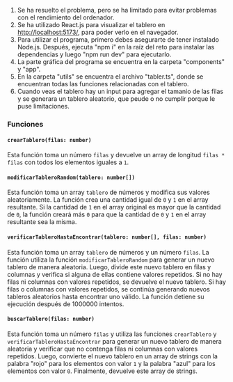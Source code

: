 1.  Se ha resuelto el problema, pero se ha limitado para evitar problemas con el rendimiento del ordenador.
2.  Se ha utilizado React.js para visualizar el tablero en [http://localhost:5173/](http://localhost:5173/), para poder verlo en el navegador.
3.  Para utilizar el programa, primero debes asegurarte de tener instalado Node.js. Después, ejecuta "npm i" en la raíz del reto para instalar las dependencias y luego "npm run dev" para ejecutarlo.
4.  La parte gráfica del programa se encuentra en la carpeta "components" y "app".
5.  En la carpeta "utils" se encuentra el archivo "tabler.ts", donde se encuentran todas las funciones relacionadas con el tablero.
6. Cuando veas el tablero hay un input para agregar el tamanio de las filas y se generara un tablero aleatorio, que peude o no cumplir porque le puse limitaciones.

### Funciones

#### `crearTablero(filas: number)`

Esta función toma un número `filas` y devuelve un array de longitud `filas * filas` con todos los elementos iguales a `1`.

#### `modificarTableroRandom(tablero: number[])`

Esta función toma un array `tablero` de números y modifica sus valores aleatoriamente. La función crea una cantidad igual de `0` y `1` en el array resultante. Si la cantidad de `1` en el array original es mayor que la cantidad de `0`, la función creará más `0` para que la cantidad de `0` y `1` en el array resultante sea la misma.

#### `verificarTableroHastaEncontrar(tablero: number[], filas: number)`

Esta función toma un array `tablero` de números y un número `filas`. La función utiliza la función `modificarTableroRandom` para generar un nuevo tablero de manera aleatoria. Luego, divide este nuevo tablero en filas y columnas y verifica si alguna de ellas contiene valores repetidos. Si no hay filas ni columnas con valores repetidos, se devuelve el nuevo tablero. Si hay filas o columnas con valores repetidos, se continúa generando nuevos tableros aleatorios hasta encontrar uno válido. La función detiene su ejecución después de 1000000 intentos.

#### `buscarTablero(filas: number)`

Esta función toma un número `filas` y utiliza las funciones `crearTablero` y `verificarTableroHastaEncontrar` para generar un nuevo tablero de manera aleatoria y verificar que no contenga filas ni columnas con valores repetidos. Luego, convierte el nuevo tablero en un array de strings con la palabra "rojo" para los elementos con valor `1` y la palabra "azul" para los elementos con valor `0`. Finalmente, devuelve este array de strings.
